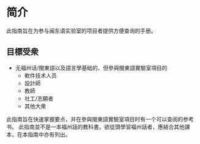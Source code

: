 # 简介

此指南旨在为参与闽东语实验室的项目者提供方便查询的手册。

## 目標受衆
 - 无福州话/閩東語以及語言學基础的、但參與閩東語實驗室項目的
   - 軟件技术人员
   - 設計師
   - 教師
   - 社工/志願者
   - 其他大衆
   
此指南旨在快速掌握要点，并在參與閩東語實驗室項目时有一个可以查阅的参考书。
此指南並不是一本福州話的教科書。欲從頭學習福州話者，應結合其他課本，在本指南中亦有列出。


